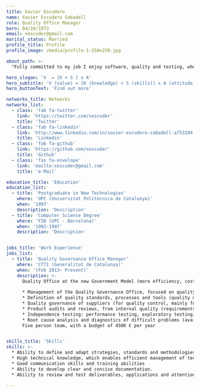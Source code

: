 ```yaml
---
title: Xavier Escudero
name: Xavier Escudero Sabadell
role: Quality Office Manager
born: 04/10/1973
email: xescuder@gmail.com
marital_status: Married
profile_title: Profile
profile_image: /media/profile-1-250x250.jpg

about_path: >-
  "Fully committed to my job I enjoy software, quality and testing, where I have been actively involved for more than ten years, at CTTI (Centre for Telecommunications and IT of the Generalitat de Catalunya, Catalonia Government), where I am in charge of the Quality Government Office. I have personal initiative to enhance myself and apply this improvement to teams and processes. Good skills and knowledge in quality and testing, software architecture and development methodologies"

hero_slogan: 'V  = [K + S ] x A'
hero_subtitle: 'V (value) = [K (knowledge) + S (skills)] x A (attitude)'
hero_buttonText: 'Find out more'

networks_title: Networks
networks_list:
  - class: 'fab fa-twitter'
    link: 'https://twitter.com/xescuder'
    title: 'Twitter'
  - class: 'fab fa-linkedin'
    link: 'http://www.linkedin.com/in/xavier-escudero-sabadell-a753104'
    title: 'Linkedin'
  - class: 'fab fa-github'
    link: 'https://github.com/xescuder'
    title: 'Github'
  - class: 'fas fa-envelope'
    link: 'mailto:xescuder@gmail.com'
    title: 'e-Mail'

education_title: 'Education'
education_list: 
  - title: 'Postgraduate in New Technologies'
    where: 'UPC (Universitat Politècnica de Catalunya)'
    when: '1997'
    description: 'Description'
  - title: 'Computer Science Degree'
    where: 'FIB (UPC - Barcelona)'
    when: '1992-1997'
    description: 'Description'


jobs_title: 'Work Experience'
jobs_list:
  - title: 'Quality Governance Office Manager'
    where: 'CTTI (Generalitat de Catalunya)'
    when: '(Feb 2013– Present)'
    description: >-
      Quality Office at the new Government Model (more efficiency, cost reduction, transformation)
      
      * Management of the Quality Governance Office, focused on quality assurance and quality control, with the following responsibilities::
      * Definition of quality standards, processes and tools (quality model). Training and communication. Institutionalization.
      * Quality governance of suppliers (for quality control, mainly focused on qualification testing)
      * Product audits and reviews, from internal quality (requirements, design, source code,...) to external quality (usability, availability, efficiency, portability, ...)
      * Independence testing: performance testing, exploratory testing, …
      * Root cause analysis and diagnostics of difficult problems (availability, performance bottlenecks)
      Five person team, with a budget of 450K € per year


skills_title: 'Skills'
skills: >-
  * Ability to define and adapt strategies, standards and methodologies. Ability to identify tactical opportunities
  * High technical knowledge, which enables efficient management of technical teams and complex projects
  * Good communication skills and training abilities
  * Ability to develop clear and concise documentation.
  * Ability to review and test deliverables, applications and attention to detail.

---
```

